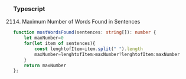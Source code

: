 ### Typescript
2114. Maximum Number of Words Found in Sentences
```typescript
function mostWordsFound(sentences: string[]): number {
    let maxNumber=0
    for(let item of sentences){
        const lenghtofItem=item.split(" ").length
        maxNumber=lenghtofItem>maxNumber?lenghtofItem:maxNumber
    }
    return maxNumber
};
```
